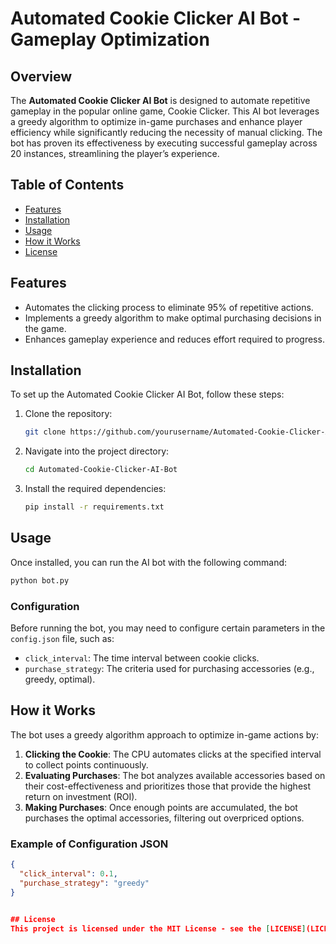 # Automated Cookie Clicker AI Bot - Gameplay Optimization

## Overview

The **Automated Cookie Clicker AI Bot** is designed to automate repetitive gameplay in the popular online game, Cookie Clicker. This AI bot leverages a greedy algorithm to optimize in-game purchases and enhance player efficiency while significantly reducing the necessity of manual clicking. The bot has proven its effectiveness by executing successful gameplay across 20 instances, streamlining the player’s experience.

## Table of Contents

* [Features](#features)
* [Installation](#installation)
* [Usage](#usage)
* [How it Works](#how-it-works)
* [License](#license)

## Features

* Automates the clicking process to eliminate 95% of repetitive actions.
* Implements a greedy algorithm to make optimal purchasing decisions in the game.
* Enhances gameplay experience and reduces effort required to progress.

## Installation

To set up the Automated Cookie Clicker AI Bot, follow these steps:

1. Clone the repository:

    ```bash
    git clone https://github.com/yourusername/Automated-Cookie-Clicker-AI-Bot.git
    ```
2. Navigate into the project directory:

    ```bash
    cd Automated-Cookie-Clicker-AI-Bot
    ```
3. Install the required dependencies:

    ```bash
    pip install -r requirements.txt
    ```

## Usage

Once installed, you can run the AI bot with the following command:

```bash
python bot.py
```

### Configuration

Before running the bot, you may need to configure certain parameters in the `config.json` file, such as:

* `click_interval`: The time interval between cookie clicks.
* `purchase_strategy`: The criteria used for purchasing accessories (e.g., greedy, optimal).

## How it Works

The bot uses a greedy algorithm approach to optimize in-game actions by:

1. **Clicking the Cookie**: The CPU automates clicks at the specified interval to collect points continuously.
2. **Evaluating Purchases**: The bot analyzes available accessories based on their cost-effectiveness and prioritizes those that provide the highest return on investment (ROI).
3. **Making Purchases**: Once enough points are accumulated, the bot purchases the optimal accessories, filtering out overpriced options.

### Example of Configuration JSON

```json
{
  "click_interval": 0.1,
  "purchase_strategy": "greedy"
}


## License
This project is licensed under the MIT License - see the [LICENSE](LICENSE) file for details.
```
